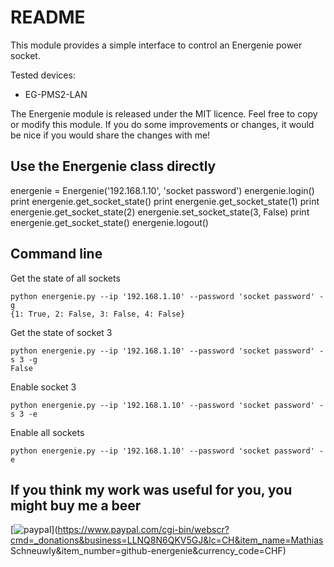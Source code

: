 # README

This module provides a simple interface to control an Energenie power socket.

Tested devices:
- EG-PMS2-LAN

The Energenie module is released under the MIT licence. Feel free to copy or modify this module. If you do some
improvements or changes, it would be nice if you would share the changes with me!

## Use the Energenie class directly

energenie = Energenie('192.168.1.10', 'socket password')
energenie.login()
print energenie.get_socket_state()
print energenie.get_socket_state(1)
print energenie.get_socket_state(2)
energenie.set_socket_state(3, False)
print energenie.get_socket_state()
energenie.logout()

## Command line

Get the state of all sockets
```
python energenie.py --ip '192.168.1.10' --password 'socket password' -g
{1: True, 2: False, 3: False, 4: False}
```

Get the state of socket 3
```
python energenie.py --ip '192.168.1.10' --password 'socket password' -s 3 -g
False
```

Enable socket 3
```
python energenie.py --ip '192.168.1.10' --password 'socket password' -s 3 -e
```

Enable all sockets
```
python energenie.py --ip '192.168.1.10' --password 'socket password' -e
```

## If you think my work was useful for you, you might buy me a beer

[![paypal](https://www.paypalobjects.com/en_US/i/btn/btn_donateCC_LG.gif)](https://www.paypal.com/cgi-bin/webscr?cmd=_donations&business=LLNQ8N6QKV5GJ&lc=CH&item_name=Mathias Schneuwly&item_number=github-energenie&currency_code=CHF)
